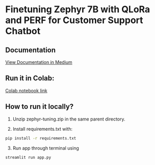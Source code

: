 # Finetuning Zephyr 7B with QLoRa and PERF for Customer Support Chatbot

## Documentation
[View Documentation in Medium](https://medium.com/@nadikapoudel16/finetuning-zephyr-7b-with-qlora-and-perf-for-customer-support-chatbot-57a52d95b7aa)

## Run it in Colab:

[Colab notebook link](https://colab.research.google.com/drive/10ywh0TuJuNmHxt4w3O1KxZ6mZEL1-qTZ)




## How to run it locally?

1. Unzip zephyr-tuning.zip in the same parent directory.

2. Install requirements.txt with:
```bash
pip install -r requirements.txt
```
3. Run app through terminal using
```bash
streamlit run app.py
```